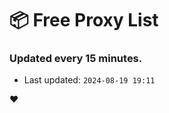 # :package: Free Proxy List
### Updated every 15 minutes.

- Last updated: `2024-08-19 19:11`

:heart:
